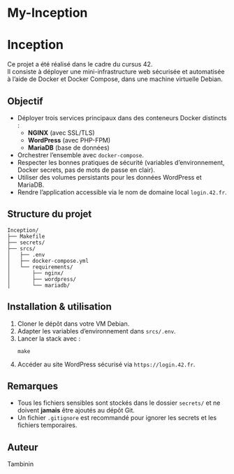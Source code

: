 # My-Inception
# Inception

Ce projet a été réalisé dans le cadre du cursus 42.  
Il consiste à déployer une mini-infrastructure web sécurisée et automatisée à l’aide de Docker et Docker Compose, dans une machine virtuelle Debian.

## Objectif

- Déployer trois services principaux dans des conteneurs Docker distincts :
  - **NGINX** (avec SSL/TLS)
  - **WordPress** (avec PHP-FPM)
  - **MariaDB** (base de données)
- Orchestrer l’ensemble avec `docker-compose`.
- Respecter les bonnes pratiques de sécurité (variables d’environnement, Docker secrets, pas de mots de passe en clair).
- Utiliser des volumes persistants pour les données WordPress et MariaDB.
- Rendre l’application accessible via le nom de domaine local `login.42.fr`.

## Structure du projet

```
Inception/
├── Makefile
├── secrets/
├── srcs/
│   ├── .env
│   ├── docker-compose.yml
│   └── requirements/
│       ├── nginx/
│       ├── wordpress/
│       └── mariadb/
```

## Installation & utilisation

1. Cloner le dépôt dans votre VM Debian.
2. Adapter les variables d’environnement dans `srcs/.env`.
3. Lancer la stack avec :
   ```
   make
   ```
4. Accéder au site WordPress sécurisé via `https://login.42.fr`.

## Remarques

- Tous les fichiers sensibles sont stockés dans le dossier `secrets/` et ne doivent **jamais** être ajoutés au dépôt Git.
- Un fichier `.gitignore` est recommandé pour ignorer les secrets et les fichiers temporaires.

## Auteur

Tambinin
